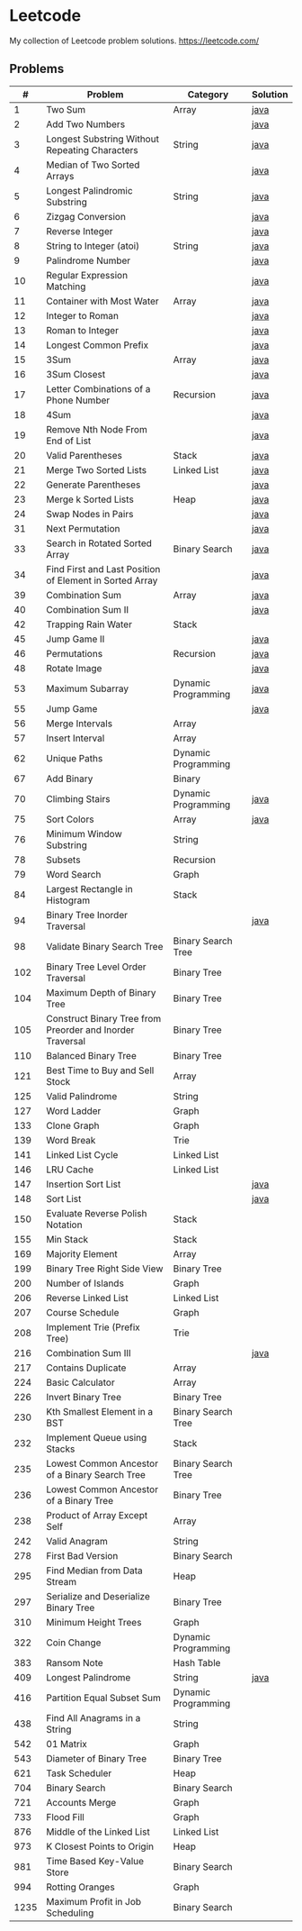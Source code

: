 # Leetcode
My collection of Leetcode problem solutions.
https://leetcode.com/

## Problems

| #    | Problem                                                   | Category            | Solution                                                                                                                                |
|------|-----------------------------------------------------------|---------------------|-----------------------------------------------------------------------------------------------------------------------------------------|
| 1    | Two Sum                                                   | Array               | [java](https://github.com/jrandj/leetcode/blob/master/java/src/main/java/leetcode/TwoSum.java)                                          |
| 2    | Add Two Numbers                                           |                     | [java](https://github.com/jrandj/leetcode/blob/master/java/src/main/java/leetcode/AddTwoNumbers.java)                                   |
| 3    | Longest Substring Without Repeating Characters            | String              | [java](https://github.com/jrandj/leetcode/blob/master/java/src/main/java/leetcode/LengthOfLongestSubstring.java)                        |
| 4    | Median of Two Sorted Arrays                               |                     | [java](https://github.com/jrandj/leetcode/blob/master/java/src/main/java/leetcode/MedianOfTwoSortedArrays.java)                         |
| 5    | Longest Palindromic Substring                             | String              | [java](https://github.com/jrandj/leetcode/blob/master/java/src/main/java/leetcode/LongestPalindrome.java)                               |
| 6    | Zizgag Conversion                                         |                     | [java](https://github.com/jrandj/leetcode/blob/master/java/src/main/java/leetcode/ZigZagConversion.java)                                |
| 7    | Reverse Integer                                           |                     | [java](https://github.com/jrandj/leetcode/blob/master/java/src/main/java/leetcode/ReverseInteger.java)                                  |
| 8    | String to Integer (atoi)                                  | String              | [java](https://github.com/jrandj/leetcode/blob/master/java/src/main/java/leetcode/StringToInteger.java)                                 |
| 9    | Palindrome Number                                         |                     | [java](https://github.com/jrandj/leetcode/blob/master/java/src/main/java/leetcode/PalindromeNumber.java)                                |
| 10   | Regular Expression Matching                               |                     | [java](https://github.com/jrandj/leetcode/blob/master/java/src/main/java/leetcode/RegularExpressionMatching.java)                       |
| 11   | Container with Most Water                                 | Array               | [java](https://github.com/jrandj/leetcode/blob/master/java/src/main/java/leetcode/ContainerWithMostWater.java)                          |
| 12   | Integer to Roman                                          |                     | [java](https://github.com/jrandj/leetcode/blob/master/java/src/main/java/leetcode/IntegerToRoman.java)                                  |
| 13   | Roman to Integer                                          |                     | [java](https://github.com/jrandj/leetcode/blob/master/java/src/main/java/leetcode/RomanToInteger.java)                                  |
| 14   | Longest Common Prefix                                     |                     | [java](https://github.com/jrandj/leetcode/blob/master/java/src/main/java/leetcode/LongestCommonPrefix.java)                             |
| 15   | 3Sum                                                      | Array               | [java](https://github.com/jrandj/leetcode/blob/master/java/src/main/java/leetcode/ThreeSum.java)                                        |
| 16   | 3Sum Closest                                              |                     | [java](https://github.com/jrandj/leetcode/blob/master/java/src/main/java/leetcode/ThreeSumClosest.java)                                 |
| 17   | Letter Combinations of a Phone Number                     | Recursion           | [java](https://github.com/jrandj/leetcode/blob/master/java/src/main/java/leetcode/LetterCombinationsofaPhoneNumber.java)                |
| 18   | 4Sum                                                      |                     | [java](https://github.com/jrandj/leetcode/blob/master/java/src/main/java/leetcode/FourSum.java)                                         |
| 19   | Remove Nth Node From End of List                          |                     | [java](https://github.com/jrandj/leetcode/blob/master/java/src/main/java/leetcode/RemoveNthNodeFromEndofList.java)                      |
| 20   | Valid Parentheses                                         | Stack               | [java](https://github.com/jrandj/leetcode/blob/master/java/src/main/java/leetcode/ValidParentheses.java)                                |
| 21   | Merge Two Sorted Lists                                    | Linked List         | [java](https://github.com/jrandj/leetcode/blob/master/java/src/main/java/leetcode/MergeTwoSortedLists.java)                             |
| 22   | Generate Parentheses                                      |                     | [java](https://github.com/jrandj/leetcode/blob/master/java/src/main/java/leetcode/GenerateParentheses.java)                             |
| 23   | Merge k Sorted Lists                                      | Heap                | [java](https://github.com/jrandj/leetcode/blob/master/java/src/main/java/leetcode/MergeKSortedLists.java)                               |
| 24   | Swap Nodes in Pairs                                       |                     | [java](https://github.com/jrandj/leetcode/blob/master/java/src/main/java/leetcode/SwapNodesInPairs.java)                                |
| 31   | Next Permutation                                          |                     | [java](https://github.com/jrandj/leetcode/blob/master/java/src/main/java/leetcode/NextPermutation.java)                                 |
| 33   | Search in Rotated Sorted Array                            | Binary Search       | [java](https://github.com/jrandj/leetcode/blob/master/java/src/main/java/leetcode/SearchInRotatedSortedArray.java)                      |
| 34   | Find First and Last Position of Element in Sorted Array   |                     | [java](https://github.com/jrandj/leetcode/blob/master/java/src/main/java/leetcode/FindFirstAndLastPositionOfElementInSortedArrray.java) |
| 39   | Combination Sum                                           | Array               | [java](https://github.com/jrandj/leetcode/blob/master/java/src/main/java/leetcode/CombinationSum.java)                                  |
| 40   | Combination Sum II                                        |                     | [java](https://github.com/jrandj/leetcode/blob/master/java/src/main/java/leetcode/CombinationSum2.java)                                 |
| 42   | Trapping Rain Water                                       | Stack               |                                                                                                                                         |
| 45   | Jump Game II                                              |                     | [java](https://github.com/jrandj/leetcode/blob/master/java/src/main/java/leetcode/JumpGame2.java)                                       |
| 46   | Permutations                                              | Recursion           | [java](https://github.com/jrandj/leetcode/blob/master/java/src/main/java/leetcode/Permutations.java)                                    |
| 48   | Rotate Image                                              |                     | [java](https://github.com/jrandj/leetcode/blob/master/java/src/main/java/leetcode/RotateImage.java)                                     |
| 53   | Maximum Subarray                                          | Dynamic Programming | [java](https://github.com/jrandj/leetcode/blob/master/java/src/main/java/leetcode/MaximumSubarray.java)                                 |
| 55   | Jump Game                                                 |                     | [java](https://github.com/jrandj/leetcode/blob/master/java/src/main/java/leetcode/JumpGame.java)                                        |
| 56   | Merge Intervals                                           | Array               |                                                                                                                                         |
| 57   | Insert Interval                                           | Array               |                                                                                                                                         |
| 62   | Unique Paths                                              | Dynamic Programming |                                                                                                                                         |
| 67   | Add Binary                                                | Binary              |                                                                                                                                         |
| 70   | Climbing Stairs                                           | Dynamic Programming | [java](https://github.com/jrandj/leetcode/blob/master/java/src/main/java/leetcode/ClimbingStairs.java)                                  |
| 75   | Sort Colors                                               | Array               | [java](https://github.com/jrandj/leetcode/blob/master/java/src/main/java/leetcode/SortColors.java)                                      |
| 76   | Minimum Window Substring                                  | String              |                                                                                                                                         |
| 78   | Subsets                                                   | Recursion           |                                                                                                                                         |
| 79   | Word Search                                               | Graph               |                                                                                                                                         |
| 84   | Largest Rectangle in Histogram                            | Stack               |                                                                                                                                         |
| 94   | Binary Tree Inorder Traversal                             |                     | [java](https://github.com/jrandj/leetcode/blob/master/java/src/main/java/leetcode/BinaryTreeInorderTraversal.java)                      |
| 98   | Validate Binary Search Tree                               | Binary Search Tree  |                                                                                                                                         |
| 102  | Binary Tree Level Order Traversal                         | Binary Tree         |                                                                                                                                         |
| 104  | Maximum Depth of Binary Tree                              | Binary Tree         |                                                                                                                                         |
| 105  | Construct Binary Tree from Preorder and Inorder Traversal | Binary Tree         |                                                                                                                                         |
| 110  | Balanced Binary Tree                                      | Binary Tree         |                                                                                                                                         |
| 121  | Best Time to Buy and Sell Stock                           | Array               |                                                                                                                                         |
| 125  | Valid Palindrome                                          | String              |                                                                                                                                         |
| 127  | Word Ladder                                               | Graph               |                                                                                                                                         |
| 133  | Clone Graph                                               | Graph               |                                                                                                                                         |
| 139  | Word Break                                                | Trie                |                                                                                                                                         |
| 141  | Linked List Cycle                                         | Linked List         |                                                                                                                                         |
| 146  | LRU Cache                                                 | Linked List         |                                                                                                                                         |
| 147  | Insertion Sort List                                       |                     | [java](https://github.com/jrandj/leetcode/blob/master/java/src/main/java/leetcode/InsertionSortList.java)                               |
| 148  | Sort List                                                 |                     | [java](https://github.com/jrandj/leetcode/blob/master/java/src/main/java/leetcode/SortList.java)                                        |
| 150  | Evaluate Reverse Polish Notation                          | Stack               |                                                                                                                                         |
| 155  | Min Stack                                                 | Stack               |                                                                                                                                         |
| 169  | Majority Element                                          | Array               |                                                                                                                                         |
| 199  | Binary Tree Right Side View                               | Binary Tree         |                                                                                                                                         |
| 200  | Number of Islands                                         | Graph               |                                                                                                                                         |
| 206  | Reverse Linked List                                       | Linked List         |                                                                                                                                         |
| 207  | Course Schedule                                           | Graph               |                                                                                                                                         |
| 208  | Implement Trie (Prefix Tree)                              | Trie                |                                                                                                                                         |
| 216  | Combination Sum III                                       |                     | [java](https://github.com/jrandj/leetcode/blob/master/java/src/main/java/leetcode/CombinationSum3.java)                                 |
| 217  | Contains Duplicate                                        | Array               |                                                                                                                                         |
| 224  | Basic Calculator                                          | Array               |                                                                                                                                         |
| 226  | Invert Binary Tree                                        | Binary Tree         |                                                                                                                                         |
| 230  | Kth Smallest Element in a BST                             | Binary Search Tree  |                                                                                                                                         |
| 232  | Implement Queue using Stacks                              | Stack               |                                                                                                                                         |
| 235  | Lowest Common Ancestor of a Binary Search Tree            | Binary Search Tree  |                                                                                                                                         |
| 236  | Lowest Common Ancestor of a Binary Tree                   | Binary Tree         |                                                                                                                                         |
| 238  | Product of Array Except Self                              | Array               |                                                                                                                                         |
| 242  | Valid Anagram                                             | String              |                                                                                                                                         |
| 278  | First Bad Version                                         | Binary Search       |                                                                                                                                         |
| 295  | Find Median from Data Stream                              | Heap                |                                                                                                                                         |
| 297  | Serialize and Deserialize Binary Tree                     | Binary Tree         |                                                                                                                                         |
| 310  | Minimum Height Trees                                      | Graph               |                                                                                                                                         |
| 322  | Coin Change                                               | Dynamic Programming |                                                                                                                                         |
| 383  | Ransom Note                                               | Hash Table          |                                                                                                                                         |
| 409  | Longest Palindrome                                        | String              | [java](https://github.com/jrandj/leetcode/blob/master/java/src/main/java/leetcode/LongestPalindrome.java)                               |
| 416  | Partition Equal Subset Sum                                | Dynamic Programming |                                                                                                                                         |
| 438  | Find All Anagrams in a String                             | String              |                                                                                                                                         |
| 542  | 01 Matrix                                                 | Graph               |                                                                                                                                         |
| 543  | Diameter of Binary Tree                                   | Binary Tree         |                                                                                                                                         |
| 621  | Task Scheduler                                            | Heap                |                                                                                                                                         |
| 704  | Binary Search                                             | Binary Search       |                                                                                                                                         |
| 721  | Accounts Merge                                            | Graph               |                                                                                                                                         |
| 733  | Flood Fill                                                | Graph               |                                                                                                                                         |
| 876  | Middle of the Linked List                                 | Linked List         |                                                                                                                                         |
| 973  | K Closest Points to Origin                                | Heap                |                                                                                                                                         |
| 981  | Time Based Key-Value Store                                | Binary Search       |                                                                                                                                         |
| 994  | Rotting Oranges                                           | Graph               |                                                                                                                                         |
| 1235 | Maximum Profit in Job Scheduling                          | Binary Search       |                                                                                                                                         |